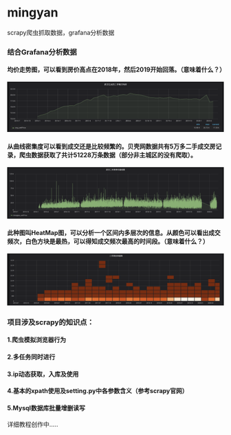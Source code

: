 # mingyan
scrapy爬虫抓取数据，grafana分析数据

### 结合Grafana分析数据
#### 均价走势图，可以看到房价高点在2018年，然后2019开始回落。（意味着什么？）
![image1](https://github.com/BLiYing/mingyan/blob/master/images/WX20200620-135303%402x.png)
#### 从曲线密集度可以看到成交还是比较频繁的。贝壳网数据共有5万多二手成交房记录，爬虫数据获取了共计51228万条数据（部分非主城区的没有爬取）。
![image2](https://github.com/BLiYing/mingyan/blob/master/images/WX20200620-135457@2x.png)
#### 此种图叫HeatMap图，可以分析一个区间内多层次的信息。从颜色可以看出成交频次，白色方块是最热，可以得知成交频次最高的时间段。（意味着什么？）
![image3](https://github.com/BLiYing/mingyan/blob/master/images/WX20200620-135536@2x.png)


### 项目涉及scrapy的知识点：
#### 1.爬虫模拟浏览器行为
#### 2.多任务同时进行
#### 3.ip动态获取，入库及使用
#### 4.基本的xpath使用及setting.py中各参数含义（参考scrapy官网）
#### 5.Mysql数据库批量增删读写

详细教程创作中.....


